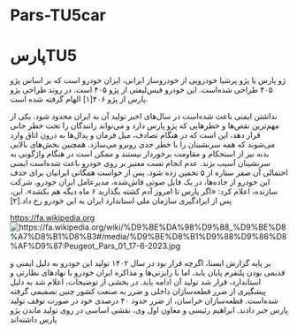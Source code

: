 # Pars-TU5car
<!DOCTYPE html>
<html lang="en">
<head>
    <meta charset="UTF-8">
    <meta name="viewport" content="width=device-width, initial-scale=1.0">
</head>
<body>
    <h1>پارسTU5 </h1>
    <p>ژو پارس یا پژو پرشیا خودرویی از خودروساز ایرانی، ایران خودرو است که بر اساس پژو ۴۰۵ طراحی شده‌است. این خودرو فیس‌لیفتی از پژو ۴۰۵ است. در روند طراحی پژو پارس از پژو ۴۰۶[۱] الهام گرفته شده است.

نداشتن ایمنی باعث شده‌است در سال‌های اخیر تولید آن به ایران محدود شود. یکی از مهم‌ترین نقص‌ها و خطرهایی که پژو پارس دارد و می‌تواند رانندگان را تحت خطر جانی قرار دهد، این است که در هنگام تصادف، میل فرمان و پدال‌ها به درون اتاق وارد می‌شوند که همه سرنشینان را با خطر جدی روبرو می‌سازد. همچنین بخش‌های بالایی بدنه نیز از استحکام و مقاومت برخوردار نیستند و ممکن است در هنگام واژگونی به سرنشینان آسیب بزند. عدم انجام تست معتبر بر روی خودرو باعث شده‌است ایمنی احتمالی آن صفر ستاره از ۵ تخمین زده شود. پس از خواست همگانی ایرانیان برای حذف این خودرو از جاده‌ها، در یک فایل صوتی فاش‌شده، مدیرعامل ایران خودرو، شرکت سازنده، اعلام کرد: «اگر پارس تا امروز آدم کشته بگذارید ۶ ماه دیگه هم بکشد». این، پس از ایرادگیری سازمان ملی استاندارد ایران به این خودرو رخ داد.[۲] </p>
    <a href="http://example.com">https://fa.wikipedia.org </a>
    <img src="path/to/your/image.jpg" alt="https://fa.wikipedia.org/wiki/%D9%BE%DA%98%D9%88_%D9%BE%D8%A7%D8%B1%D8%B3#/media/%D9%BE%D8%B1%D9%88%D9%86%D8%AF%D9%87:Peugeot_Pars_01_17-6-2023.jpg ">
    <p>بر پایه گزارش ایسنا، اگرچه قرار بود در سال ۱۴۰۲ تولید این خودرو به دلیل ایمنی و قدیمی بودن پلتفرم پایان یابد، اما با رایزنی‌ها و مذاکره ایران خودرو با نهادهای نظارتی و استاندارد، قرار شد تولید آن ادامه یابد. در بخشی از توضیحات، اعلام شد به دلیل پیشگیری از ضرر قطعه‌سازان داخلی و ضرر به صنعت کشور چنین تصمیمی گرفته شده‌است. قطعه‌سازان خراسان، از ضرر حدود ۴۰ درصدی خود در صورت توقف تولید پارس خبر دادند. ابراهیم رئیسی و معاون اول وی، نقشی اساسی در روی تولید ماندن پژو پارس داشته‌اند </p>
    </table>
</body>
</html>

